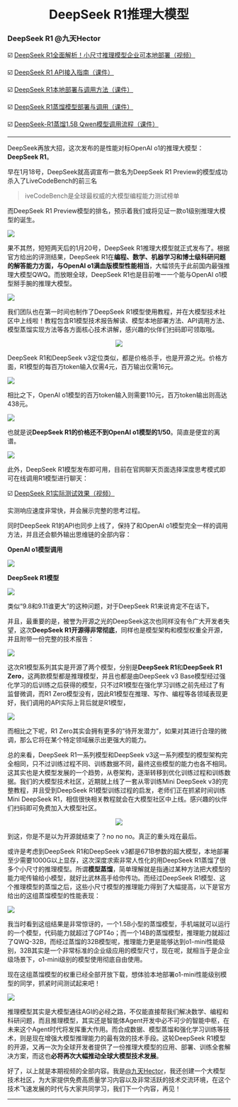 <div align=center>
  <h1>DeepSeek R1推理大模型</h1>
</div>


### DeepSeek R1 @九天Hector

☑️ [DeepSeek R1全面解析！小尺寸推理模型企业可本地部署（视频）](https://www.bilibili.com/video/BV1UBwbe4E1D)

☑️ [DeepSeek R1 API接入指南（课件）](https://github.com/fufankeji/LLMs-Technology-Community-Beyondata/blob/main/Open-source-model/DeepSeek-R1/DeepSeek%20R1%20API%E8%B0%83%E7%94%A8%E6%8C%87%E5%8D%97/DeepSeek%20R1%20API%E8%B0%83%E7%94%A8%E6%8C%87%E5%8D%97.md)

☑️ [DeepSeek R1本地部署与调用方法（课件）](https://github.com/fufankeji/LLMs-Technology-Community-Beyondata/blob/main/Open-source-model/DeepSeek-R1/DeepSeek%20R1%E9%83%A8%E7%BD%B2%E4%B8%8E%E8%B0%83%E7%94%A8%E6%96%B9%E6%B3%95/DeepSeek%20R1%E9%83%A8%E7%BD%B2%E4%B8%8E%E8%B0%83%E7%94%A8%E6%96%B9%E6%B3%95.md)

☑️ [DeepSeek R1蒸馏模型部署与调用（课件）](https://github.com/fufankeji/LLMs-Technology-Community-Beyondata/blob/main/Open-source-model/DeepSeek-R1/DeepSeek%20R1%E8%92%B8%E9%A6%8F%E6%A8%A1%E5%9E%8B%E9%83%A8%E7%BD%B2%E4%B8%8E%E8%B0%83%E7%94%A8/DeepSeek%20R1%E8%92%B8%E9%A6%8F%E6%A8%A1%E5%9E%8B%E9%83%A8%E7%BD%B2%E4%B8%8E%E8%B0%83%E7%94%A8.md)

☑️ [DeepSeek-R1蒸馏1.5B Qwen模型调用流程（课件）](https://github.com/fufankeji/LLMs-Technology-Community-Beyondata/blob/main/Open-source-model/DeepSeek-R1/DeepSeek-R1%E8%92%B8%E9%A6%8F1.5B%20Qwen%E6%A8%A1%E5%9E%8B%E8%B0%83%E7%94%A8%E6%B5%81%E7%A8%8B/DeepSeek-R1%E8%92%B8%E9%A6%8F1.5B%20Qwen%E6%A8%A1%E5%9E%8B%E8%B0%83%E7%94%A8%E6%B5%81%E7%A8%8B.md)

***

DeepSeek再放大招，这次发布的是性能对标OpenAI o1的推理大模型：**DeepSeek R1**。

早在1月18号，DeepSeek就高调宣布一款名为DeepSeek R1 Preview的模型成功杀入了LiveCodeBench的前三名

>iveCodeBench是全球最权威的大模型编程能力测试榜单

而DeepSeek R1 Preview模型的排名，预示着我们或将见证一款o1级别推理大模型的诞生。

![](images/image-9.png)

果不其然，短短两天后的1月20号，DeepSeek R1推理大模型就正式发布了。根据官方给出的评测结果，DeepSeek R1在**编程、数学、机器学习和博士级科研问题的解答能力方面，与OpenAI o1满血版模型性能相当**，大幅领先于此前国内最强推理大模型QWQ。而放眼全球，DeepSeek R1也是目前唯一一个能与OpenAI o1模型掰手腕的推理大模型。

![](images/image-8.png)

我们团队也在第一时间也制作了DeepSeek R1模型使用教程，并在大模型技术社区中上线啦！教程包含R1模型技术报告解读、模型本地部署方法、API调用方法、模型蒸馏实现方法等各方面核心技术讲解，感兴趣的伙伴们扫码即可领取哦。

<div align=center>
  <img src="./images/QRcode.png" >
</div>

DeepSeek R1和DeepSeek v3定位类似，都是价格杀手，也是开源之光。价格方面，R1模型的每百万token输入仅需4元，百万输出仅需16元。

![](images/image-7.png)

相比之下，OpenAI o1模型的百万token输入则需要110元，百万token输出则高达438元。

![](images/image-6.png)

也就是说**DeepSeek R1的价格还不到OpenAI o1模型的1/50**。简直是便宜的离谱。

![](images/image-5.png)

此外，DeepSeek R1模型发布即可用，目前在官网聊天页面选择深度思考模式即可在线调用R1模型进行聊天：

☑️ [DeepSeek R1实际测试效果（视频）](<files/2025-01-20 22-30-29.mp4>)

实测响应速度非常快，并会展示完整的思考过程。

同时DeepSeek R1的API也同步上线了，保持了和OpenAI o1模型完全一样的调用方法，并且还会额外输出思维链的全部内容：

**OpenAI o1模型调用**

![](images/image.png)



**DeepSeek R1模型**

![](images/image-1.png)


类似“9.8和9.11谁更大”的这种问题，对于DeepSeek R1来说肯定不在话下。

并且，最重要的是，被誉为开源之光的DeepSeek这次也同样没有令广大开发者失望，这次**DeepSeek R1开源得非常彻底**，同样也是模型架构和模型权重全开源，并且附带一份完整的技术报告：

![](images/image-2.png)

这次R1模型系列其实是开源了两个模型，分别是**DeepSeek R1**和**DeepSeek R1 Zero**，这两款模型都是推理模型，并且也都是由DeepSeek v3 Base模型经过强化学习的后训练之后获得的模型，只不过R1模型在强化学习训练之前先经过了有监督微调，而R1 Zero模型没有，因此R1模型在推理、写作、编程等各领域表现更好，我们调用的API实际上背后就是R1模型，

![](images/diagram.png)

而相比之下呢，R1 Zero其实会拥有更多的“待开发潜力”，如果对其进行合理的微调，那么它将在某个特定领域展示出更强大的能力。

总的来看，DeepSeek R1一系列模型和DeepSeek v3这一系列模型的模型架构完全相同，只不过训练过程不同、训练数据不同，最终这些模型的能力也各不相同。这其实也是大模型发展的一个趋势，从卷架构，逐渐转移到优化训练过程和训练数据。我们的大模型技术社区，近期就上线了一套从零训练Mini DeepSeek v3的完整教程，并且受到DeepSeek R1模型训练过程的启发，老师们正在抓紧时间训练Mini DeepSeek R1，相信很快相关教程就会在大模型社区中上线。感兴趣的伙伴们扫码即可免费加入大模型社区。

<div align=center>
  <img src="./images/QRcode.png" >
</div>

到这，你是不是以为开源就结束了？no no no。真正的重头戏在最后。

或许是考虑到DeepSeek R1和DeepSeek v3都是671B参数的超大模型，本地部署至少需要1000G以上显存，这次深度求索非常人性化的用DeepSeek R1蒸馏了很多个小尺寸的推理模型。所谓**模型蒸馏**，简单理解就是指通过某种方法把大模型的能力呢传输给小模型，就好比武林高手给你传功。而经过DeepSeek R1模型、这个推理模型的蒸馏之后，这些小尺寸模型的推理能力得到了大幅提高，以下是官方给出的这组蒸馏模型的性能表现：

![](images/image-3.png)

我当时看到这组结果是非常惊讶的，一个1.5B小型的蒸馏模型，手机端就可以运行的一个模型，代码能力就超过了GPT4o；而一个14B的蒸馏模型，推理能力就超过了QWQ-32B，而经过蒸馏的32B模型呢，推理能力更是能够达到o1-mini性能级别，32B其实是一个非常标准的企业级应用的模型尺寸，现在呢，就相当于是企业级场景下，o1-mini级别的模型使用彻底自由使用。

现在这组蒸馏模型的权重已经全部开放下载，想体验本地部署o1-mini性能级别模型的同学，抓紧时间测试起来吧！

![](images/image-4.png)

推理模型其实是大模型通往AGI的必经之路，不仅能直接帮我们解决数学、编程和科研问题，而且推理模型，其实还是智能体Agent开发中必不可少的智能中枢，在未来这个Agent时代将发挥重大作用。而合成数据、模型蒸馏和强化学习训练等技术，则是现在增强大模型推理能力的最有效的技术手段。这轮DeepSeek R1模型的开源，又再一次为全球开发者提供了一份推理大模型的应用、部署、训练全套解决方案，而这也**必将再次大幅推动全球大模型技术发展**。

好了，以上就是本期视频的全部内容。我是[@九天Hector](https://space.bilibili.com/385842994)，我还创建一个大模型技术社区，为大家提供免费高质量学习内容以及非常活跃的技术交流环境，在这个技术飞速发展的时代与大家共同学习，我们下一个内容，再见！

***